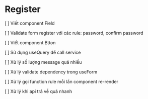 # Register

[ ] Viết component Field

[ ] Validate form register với các rule: password, confirm password

[ ] Viết component Btton

[ ] Sử dụng useQuery để call service

[ ] Xử lý số lượng message quá nhiều

[ ] Xử lý validate dependency trong useForm

[ ] Xử lý gọi function rule mỗi lần component re-render

[ ] Xử lý khi api trả về quá nhanh